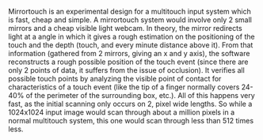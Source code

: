 Mirrortouch is an experimental design for a multitouch input system which is fast, cheap and simple. A mirrortouch system would involve only 2 small mirrors and a cheap visible light webcam. In theory, the  mirror redirects light at a angle in which it gives a rough estimation on the positioning of the touch and the depth (touch, and every minute distance above it). From that information (gathered from 2 mirrors, giving an x and y axis), the software reconstructs a rough possible position of the touch event (since there are only 2 points of data, it suffers from the issue of occlusion). It verifies all possible touch points by analyzing the visible point of contact for characteristics of a touch event (like the tip of a finger normally covers 24-40% of the perimeter of the surrounding box, etc.). All of this happens very fast, as the initial scanning only occurs on 2, pixel wide lengths. So while a 1024x1024 input image would scan through about a million pixels in a normal multitouch system, this one would scan through less than 512 times less.